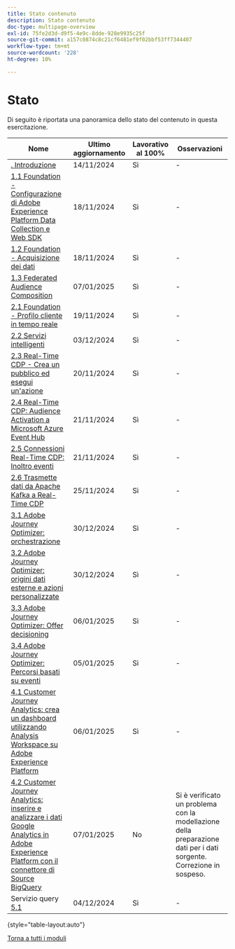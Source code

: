 ```yaml
---
title: Stato contenuto
description: Stato contenuto
doc-type: multipage-overview
exl-id: 75fe2d3d-d9f5-4e9c-8dde-928e9935c25f
source-git-commit: a157c0874c8c21cf6481ef9f02bbf53ff7344407
workflow-type: tm+mt
source-wordcount: '228'
ht-degree: 10%

---
```


# Stato

Di seguito è riportata una panoramica dello stato del contenuto in questa esercitazione.

| Nome | Ultimo aggiornamento | Lavorativo al 100% | Osservazioni |
| ---------------------- | ------------ | ------------ |------------ |
| [. Introduzione ](./modules/gettingstarted/gettingstarted/getting-started.md) | 14/11/2024 | Sì | - |
| [1.1 Foundation - Configurazione di Adobe Experience Platform Data Collection e Web SDK](./modules/datacollection/module1.1/data-ingestion-launch-web-sdk.md) | 18/11/2024 | Sì | - |
| [1.2 Foundation - Acquisizione dei dati](./modules/datacollection/module1.2/data-ingestion.md) | 18/11/2024 | Sì | - |
| [1.3 Federated Audience Composition](./modules/datacollection/module1.3/fac.md) | 07/01/2025 | Sì | - |
| [2.1 Foundation - Profilo cliente in tempo reale](./modules/rtcdp-b2c/module2.1/real-time-customer-profile.md) | 19/11/2024 | Sì | - |
| [2.2 Servizi intelligenti](./modules/rtcdp-b2c/module2.2/intelligent-services.md) | 03/12/2024 | Sì | - |
| [2.3 Real-Time CDP - Crea un pubblico ed esegui un&#39;azione](./modules/rtcdp-b2c/module2.3/real-time-cdp-build-a-segment-take-action.md) | 20/11/2024 | Sì | - |
| [2.4 Real-Time CDP: Audience Activation a Microsoft Azure Event Hub](./modules/rtcdp-b2c/module2.4/segment-activation-microsoft-azure-eventhub.md) | 21/11/2024 | Sì | - |
| [2.5 Connessioni Real-Time CDP: Inoltro eventi](./modules/rtcdp-b2c/module2.5/aep-data-collection-ssf.md) | 21/11/2024 | Sì | - |
| [2.6 Trasmette dati da Apache Kafka a Real-Time CDP](./modules/rtcdp-b2c/module2.6/aep-apache-kafka.md) | 25/11/2024 | Sì | - |
| [3.1 Adobe Journey Optimizer: orchestrazione](./modules/ajo-b2c/module3.1/journey-orchestration-create-account.md) | 30/12/2024 | Sì | - |
| [3.2 Adobe Journey Optimizer: origini dati esterne e azioni personalizzate](./modules/ajo-b2c/module3.2/journey-orchestration-external-weather-api-sms.md) | 30/12/2024 | Sì | - |
| [3.3 Adobe Journey Optimizer: Offer decisioning](./modules/ajo-b2c/module3.3/offer-decisioning.md) | 06/01/2025 | Sì | - |
| [3.4 Adobe Journey Optimizer: Percorsi basati su eventi](./modules/ajo-b2c/module3.4/journeyoptimizer.md) | 05/01/2025 | Sì | - |
| [4.1 Customer Journey Analytics: crea un dashboard utilizzando Analysis Workspace su Adobe Experience Platform](./modules/cja-b2c/module4.1/customer-journey-analytics-build-a-dashboard.md) | 06/01/2025 | Sì | - |
| [4.2 Customer Journey Analytics: inserire e analizzare i dati Google Analytics in Adobe Experience Platform con il connettore di Source BigQuery](./modules/cja-b2c/module4.2/customer-journey-analytics-bigquery-gcp.md) | 07/01/2025 | No | Si è verificato un problema con la modellazione della preparazione dati per i dati sorgente. Correzione in sospeso. |
| Servizio query [5.1](./modules/datadistiller/module5.1/query-service.md) | 04/12/2024 | Sì | - |

{style="table-layout:auto"}

[Torna a tutti i moduli](./overview.md)
